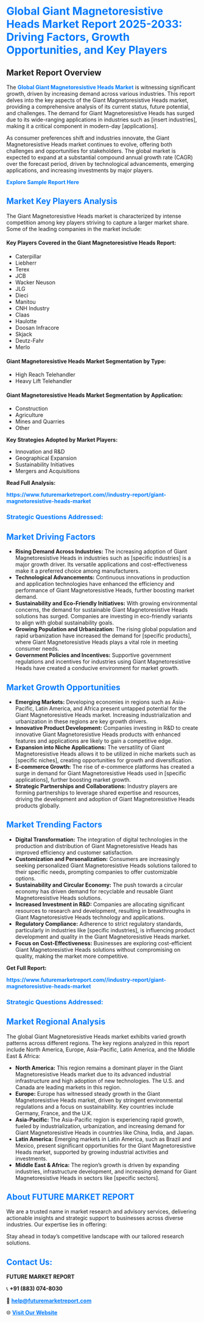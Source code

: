 <h1 style="color: #007BFF;">Global Giant Magnetoresistive Heads Market Report 2025-2033: Driving Factors, Growth Opportunities, and Key Players</h1>

<section id="overview">
<h2>Market Report Overview</h2>
<p>The <a href="https://www.futuremarketreport.com//industry-report/giant-magnetoresistive-heads-market" style="color: #007BFF; text-decoration: none;"><strong>Global Giant Magnetoresistive Heads Market</strong></a> is witnessing significant growth, driven by increasing demand across various industries. This report delves into the key aspects of the Giant Magnetoresistive Heads market, providing a comprehensive analysis of its current status, future potential, and challenges. The demand for Giant Magnetoresistive Heads has surged due to its wide-ranging applications in industries such as [insert industries], making it a critical component in modern-day [applications].</p>
<p>As consumer preferences shift and industries innovate, the Giant Magnetoresistive Heads market continues to evolve, offering both challenges and opportunities for stakeholders. The global market is expected to expand at a substantial compound annual growth rate (CAGR) over the forecast period, driven by technological advancements, emerging applications, and increasing investments by major players.</p>
</section>

<section id="overview">
<p><a href="https://www.futuremarketreport.com//request-sample/reportId=75713" style="color: #007BFF; text-decoration: none;"><strong>Explore Sample Report Here</strong></a></p>
</section>

<section id="key-players">
<h2 style="color: #007BFF;">Market Key Players Analysis</h2>
<p>The Giant Magnetoresistive Heads market is characterized by intense competition among key players striving to capture a larger market share. Some of the leading companies in the market include:</p>
<h4>Key Players Covered in the Giant Magnetoresistive Heads Report:</h4>
<ul><li>Caterpillar</li><li>Liebherr</li><li>Terex</li><li>JCB</li><li>Wacker Neuson</li><li>JLG</li><li>Dieci</li><li>Manitou</li><li>CNH Industry</li><li>Claas</li><li>Haulotte</li><li>Doosan Infracore</li><li>Skjack</li><li>Deutz-Fahr</li><li>Merlo</li></ul>
<h4>Giant Magnetoresistive Heads Market Segmentation by Type:</h4>
<ul><li>High Reach Telehandler</li><li>Heavy Lift Telehandler</li></ul>

<h4>Giant Magnetoresistive Heads Market Segmentation by Application:</h4>
<ul><li>Construction</li><li>Agriculture</li><li>Mines and Quarries</li><li>Other</li></ul>
<p><strong>Key Strategies Adopted by Market Players:</strong></p>
<ul>
<li>Innovation and R&D</li>
<li>Geographical Expansion</li>
<li>Sustainability Initiatives</li>
<li>Mergers and Acquisitions</li>
</ul>
</section>

<section>
<p><strong>Read Full Analysis: </strong></p><a href="https://www.futuremarketreport.com//industry-report/giant-magnetoresistive-heads-market" style="color: #007BFF; text-decoration: none;"><strong>https://www.futuremarketreport.com//industry-report/giant-magnetoresistive-heads-market</strong></a>
<h3 style="color: #007BFF;">Strategic Questions Addressed:</h3>
</section>

<section id="driving-factors">
<h2 style="color: #007BFF;">Market Driving Factors</h2>
<ul>
<li><strong>Rising Demand Across Industries:</strong> The increasing adoption of Giant Magnetoresistive Heads in industries such as [specific industries] is a major growth driver. Its versatile applications and cost-effectiveness make it a preferred choice among manufacturers.</li>
<li><strong>Technological Advancements:</strong> Continuous innovations in production and application technologies have enhanced the efficiency and performance of Giant Magnetoresistive Heads, further boosting market demand.</li>
<li><strong>Sustainability and Eco-Friendly Initiatives:</strong> With growing environmental concerns, the demand for sustainable Giant Magnetoresistive Heads solutions has surged. Companies are investing in eco-friendly variants to align with global sustainability goals.</li>
<li><strong>Growing Population and Urbanization:</strong> The rising global population and rapid urbanization have increased the demand for [specific products], where Giant Magnetoresistive Heads plays a vital role in meeting consumer needs.</li>
<li><strong>Government Policies and Incentives:</strong> Supportive government regulations and incentives for industries using Giant Magnetoresistive Heads have created a conducive environment for market growth.</li>
</ul>
</section>

<section id="growth-opportunities">
<h2 style="color: #007BFF;">Market Growth Opportunities</h2>
<ul>
<li><strong>Emerging Markets:</strong> Developing economies in regions such as Asia-Pacific, Latin America, and Africa present untapped potential for the Giant Magnetoresistive Heads market. Increasing industrialization and urbanization in these regions are key growth drivers.</li>
<li><strong>Innovative Product Development:</strong> Companies investing in R&D to create innovative Giant Magnetoresistive Heads products with enhanced features and applications are likely to gain a competitive edge.</li>
<li><strong>Expansion into Niche Applications:</strong> The versatility of Giant Magnetoresistive Heads allows it to be utilized in niche markets such as [specific niches], creating opportunities for growth and diversification.</li>
<li><strong>E-commerce Growth:</strong> The rise of e-commerce platforms has created a surge in demand for Giant Magnetoresistive Heads used in [specific applications], further boosting market growth.</li>
<li><strong>Strategic Partnerships and Collaborations:</strong> Industry players are forming partnerships to leverage shared expertise and resources, driving the development and adoption of Giant Magnetoresistive Heads products globally.</li>
</ul>
</section>

<section id="trending-factors">
<h2 style="color: #007BFF;">Market Trending Factors</h2>
<ul>
<li><strong>Digital Transformation:</strong> The integration of digital technologies in the production and distribution of Giant Magnetoresistive Heads has improved efficiency and customer satisfaction.</li>
<li><strong>Customization and Personalization:</strong> Consumers are increasingly seeking personalized Giant Magnetoresistive Heads solutions tailored to their specific needs, prompting companies to offer customizable options.</li>
<li><strong>Sustainability and Circular Economy:</strong> The push towards a circular economy has driven demand for recyclable and reusable Giant Magnetoresistive Heads solutions.</li>
<li><strong>Increased Investment in R&D:</strong> Companies are allocating significant resources to research and development, resulting in breakthroughs in Giant Magnetoresistive Heads technology and applications.</li>
<li><strong>Regulatory Compliance:</strong> Adherence to strict regulatory standards, particularly in industries like [specific industries], is influencing product development and quality in the Giant Magnetoresistive Heads market.</li>
<li><strong>Focus on Cost-Effectiveness:</strong> Businesses are exploring cost-efficient Giant Magnetoresistive Heads solutions without compromising on quality, making the market more competitive.</li>
</ul>
</section>

<section>
<p><strong>Get Full Report: </strong></p><a href="https://www.futuremarketreport.com//industry-report/giant-magnetoresistive-heads-market" style="color: #007BFF; text-decoration: none;"><strong>https://www.futuremarketreport.com//industry-report/giant-magnetoresistive-heads-market</strong></a>
<h3 style="color: #007BFF;">Strategic Questions Addressed:</h3>
</section>


<section id="regional-analysis">
<h2 style="color: #007BFF;">Market Regional Analysis</h2>
<p>The global Giant Magnetoresistive Heads market exhibits varied growth patterns across different regions. The key regions analyzed in this report include North America, Europe, Asia-Pacific, Latin America, and the Middle East & Africa:</p>
<ul>
<li><strong>North America:</strong> This region remains a dominant player in the Giant Magnetoresistive Heads market due to its advanced industrial infrastructure and high adoption of new technologies. The U.S. and Canada are leading markets in this region.</li>
<li><strong>Europe:</strong> Europe has witnessed steady growth in the Giant Magnetoresistive Heads market, driven by stringent environmental regulations and a focus on sustainability. Key countries include Germany, France, and the U.K.</li>
<li><strong>Asia-Pacific:</strong> The Asia-Pacific region is experiencing rapid growth, fueled by industrialization, urbanization, and increasing demand for Giant Magnetoresistive Heads in countries like China, India, and Japan.</li>
<li><strong>Latin America:</strong> Emerging markets in Latin America, such as Brazil and Mexico, present significant opportunities for the Giant Magnetoresistive Heads market, supported by growing industrial activities and investments.</li>
<li><strong>Middle East & Africa:</strong> The region’s growth is driven by expanding industries, infrastructure development, and increasing demand for Giant Magnetoresistive Heads in sectors like [specific sectors].</li>
</ul>
</section>

<footer>
<h2 style="color: #007BFF;">About FUTURE MARKET REPORT</h2>
<p>We are a trusted name in market research and advisory services, delivering actionable insights and strategic support to businesses across diverse industries. Our expertise lies in offering:</p>

<p>Stay ahead in today’s competitive landscape with our tailored research solutions.</p>

<h2 style="color: #007BFF;">Contact Us:</h2>
<p><strong>FUTURE MARKET REPORT</strong></p>
<p>📞 <strong>+91 (883) 074-8030</strong></p>
<p>📧 <strong><a href="mailto:help@futuremarketreport.com" style="color: #007BFF;">help@futuremarketreport.com</a></strong></p>
<p>🌐 <strong><a href="https://www.futuremarketreport.com/" style="color: #007BFF;">Visit Our Website</a></strong></p>
</footer>